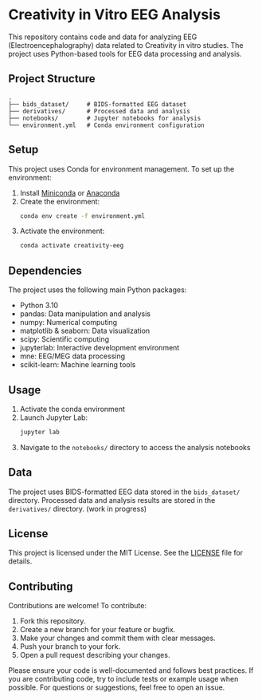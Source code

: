 # Creativity in Vitro EEG Analysis

This repository contains code and data for analyzing EEG (Electroencephalography) data related to Creativity in vitro studies. The project uses Python-based tools for EEG data processing and analysis.

## Project Structure

```
.
├── bids_dataset/     # BIDS-formatted EEG dataset
├── derivatives/      # Processed data and analysis
├── notebooks/        # Jupyter notebooks for analysis
└── environment.yml   # Conda environment configuration
```

## Setup

This project uses Conda for environment management. To set up the environment:

1. Install [Miniconda](https://docs.conda.io/en/latest/miniconda.html) or [Anaconda](https://www.anaconda.com/products/distribution)
2. Create the environment:
   ```bash
   conda env create -f environment.yml
   ```
3. Activate the environment:
   ```bash
   conda activate creativity-eeg
   ```

## Dependencies

The project uses the following main Python packages:
- Python 3.10
- pandas: Data manipulation and analysis
- numpy: Numerical computing
- matplotlib & seaborn: Data visualization
- scipy: Scientific computing
- jupyterlab: Interactive development environment
- mne: EEG/MEG data processing
- scikit-learn: Machine learning tools

## Usage

1. Activate the conda environment
2. Launch Jupyter Lab:
   ```bash
   jupyter lab
   ```
3. Navigate to the `notebooks/` directory to access the analysis notebooks

## Data

The project uses BIDS-formatted EEG data stored in the `bids_dataset/` directory. Processed data and analysis results are stored in the `derivatives/` directory. (work in progress)

## License

This project is licensed under the MIT License. See the [LICENSE](LICENSE) file for details.

## Contributing

Contributions are welcome! To contribute:

1. Fork this repository.
2. Create a new branch for your feature or bugfix.
3. Make your changes and commit them with clear messages.
4. Push your branch to your fork.
5. Open a pull request describing your changes.

Please ensure your code is well-documented and follows best practices. If you are contributing code, try to include tests or example usage when possible. For questions or suggestions, feel free to open an issue.
